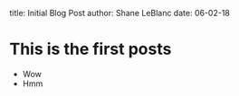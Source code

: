 title:  Initial Blog Post
author: Shane LeBlanc
date: 06-02-18
# This is the first posts
- Wow
- Hmm
